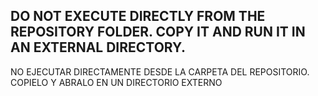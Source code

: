 DO NOT EXECUTE DIRECTLY FROM THE REPOSITORY FOLDER. COPY IT AND RUN IT IN AN EXTERNAL DIRECTORY.
----------------------------------------------------------------------------------------------------
NO EJECUTAR DIRECTAMENTE DESDE LA CARPETA DEL REPOSITORIO. COPIELO Y ABRALO EN UN DIRECTORIO EXTERNO
